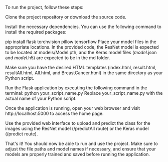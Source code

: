 To run the project, follow these steps:

Clone the project repository or download the source code.

Install the necessary dependencies. You can use the following command to install the required packages:

pip install flask torchvision pillow tensorflow
Place your model files in the appropriate locations. In the provided code, the ResNet model is expected to be located at models/Model.pth, and the Keras model files (_model_.json and _model_.h5) are expected to be in the md folder.

Make sure you have the desired HTML templates (index.html, result.html, resultAll.html, All.html, and BreastCancer.html) in the same directory as your Python script.

Run the Flask application by executing the following command in the terminal:
python your_script_name.py
Replace your_script_name.py with the actual name of your Python script.

Once the application is running, open your web browser and visit http://localhost:5000 to access the home page.

Use the provided web interface to upload and predict the class for the images using the ResNet model (/predictAll route) or the Keras model (/predict route).

That's it! You should now be able to run and use the project. Make sure to adjust the file paths and model names if necessary, and ensure that your models are properly trained and saved before running the application.




